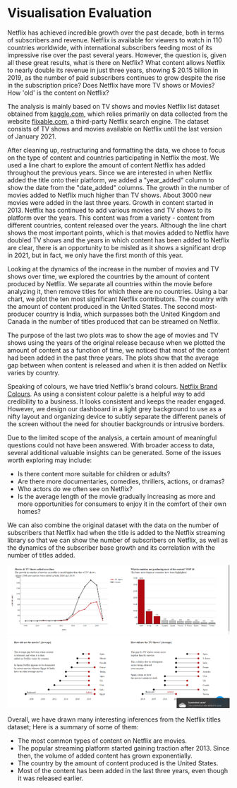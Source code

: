 # Visualisation Evaluation


Netflix has achieved incredible growth over the past decade, both in terms of subscribers and revenue. Netflix is available for viewers to watch in 110 countries worldwide, with international subscribers feeding most of its impressive rise over the past several years. However, the question is, given all these great results, what is there on Netflix? What content allows Netflix to nearly double its revenue in just three years, showing $ 20.15 billion in 2019, as the number of paid subscribers continues to grow despite the rise in the subscription price? Does Netflix have more TV shows or Movies? How 'old' is the content on Netflix? 

The analysis is mainly based on TV shows and movies Netflix list dataset obtained from [kaggle.com](https://www.kaggle.com), which relies primarily on data collected from the website [flixable.com](https://flixable.com), a third-party Netflix search engine. The dataset consists of TV shows and movies available on Netflix until the last version of January 2021.

After cleaning up, restructuring and formatting the data, we chose to focus on the type of content and countries participating in Netflix the most. We used a line chart to explore the amount of content Netflix has added throughout the previous years. Since we are interested in when Netflix added the title onto their platform, we added a "year_added" column to show the date from the "date_added" columns. The growth in the number of movies added to Netflix much higher than TV shows. About 3000 new movies were added in the last three years. Growth in content started in 2013. Netflix has continued to add various movies and TV shows to its platform over the years. This content was from a variety - content from different countries, content released over the years. Although the line chart shows the most important points, which is that movies added to Netflix have doubled TV shows and the years in which content has been added to Netflix are clear, there is an opportunity to be misled as it shows a significant drop in 2021, but in fact, we only have the first month of this year.

Looking at the dynamics of the increase in the number of movies and TV shows over time, we explored the countries by the amount of content produced by Netflix. We separate all countries within the movie before analyzing it, then remove titles for which there are no countries. Using a bar chart, we plot the ten most significant Netflix contributors. The country with the amount of content produced in the United States. The second most-producer country is India, which surpasses both the United Kingdom and Canada in the number of titles produced that can be streamed on Netflix.

The purpose of the last two plots was to show the age of movies and TV shows using the years of the original release because when we plotted the amount of content as a function of time, we noticed that most of the content had been added in the past three years. The plots show that the average gap between when content is released and when it is then added on Netflix varies by country.

Speaking of colours, we have tried Netflix's brand colours. [Netflix Brand Colours](https://brand.netflix.com/assets/brand-symbol/). As using a consistent colour palette is a helpful way to add credibility to a business. It looks consistent and keeps the reader engaged. However, we design our dashboard in a light grey background to use as a nifty layout and organizing device to subtly separate the different panels of the screen without the need for shoutier backgrounds or intrusive borders.

Due to the limited scope of the analysis, a certain amount of meaningful questions could not have been answered. With broader access to data, several additional valuable insights can be generated. Some of the issues worth exploring may include:
- Is there content more suitable for children or adults?
- Are there more documentaries, comedies, thrillers, actions, or dramas?
- Who actors do we often see on Netflix?
- Is the average length of the movie gradually increasing as more and more opportunities for consumers to enjoy it in the comfort of their own homes?

We can also combine the original dataset with the data on the number of subscribers that Netflix had when the title is added to the Netflix streaming library so that we can show the number of subscribers on Netflix, as well as the dynamics of the subscriber base growth and its correlation with the number of titles added.


![Netflix Dshbored](netflix_1.png)
![Netflix Dshboredd](netflex_2.png)


Overall, we have drawn many interesting inferences from the Netflix titles dataset; Here is a summary of some of them:
- The most common types of content on Netflix are movies.
- The popular streaming platform started gaining traction after 2013. Since then, the volume of added content has grown exponentially.
- The country by the amount of content produced is the United States.
- Most of the content has been added in the last three years, even though it was released earlier.
